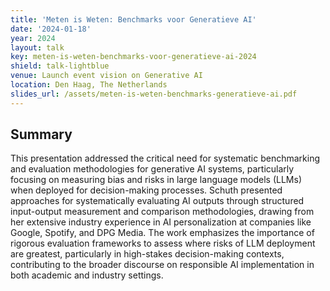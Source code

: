 ```yaml
---
title: 'Meten is Weten: Benchmarks voor Generatieve AI'
date: '2024-01-18'
year: 2024
layout: talk
key: meten-is-weten-benchmarks-voor-generatieve-ai-2024
shield: talk-lightblue
venue: Launch event vision on Generative AI
location: Den Haag, The Netherlands
slides_url: /assets/meten-is-weten-benchmarks-generatieve-ai.pdf
---
```


## Summary

This presentation addressed the critical need for systematic benchmarking and evaluation methodologies for generative AI systems, particularly focusing on measuring bias and risks in large language models (LLMs) when deployed for decision-making processes. Schuth presented approaches for systematically evaluating AI outputs through structured input-output measurement and comparison methodologies, drawing from her extensive industry experience in AI personalization at companies like Google, Spotify, and DPG Media. The work emphasizes the importance of rigorous evaluation frameworks to assess where risks of LLM deployment are greatest, particularly in high-stakes decision-making contexts, contributing to the broader discourse on responsible AI implementation in both academic and industry settings.
